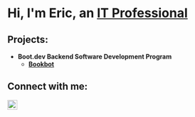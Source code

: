 # Hi, I'm Eric, an <a href="https://www.linkedin.com/in/eric-valery-b7aa91169">IT Professional</a>

## Projects:

- <b>Boot.dev Backend Software Development Program</b>
  - <b>[Bookbot](https://github.com/ericvalery/bookbot/blob/main/stats.py)</b>
 
## Connect with me:


[<img align="left" alt="Eric | LinkedIn" width="22px" src="https://cdn.jsdelivr.net/npm/simple-icons@v3/icons/linkedin.svg" />][linkedin]


[linkedin]: https://linkedin.com/in/eric-valery
